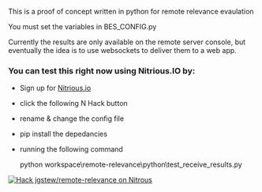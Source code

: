 
This is a proof of concept written in python for remote relevance evaulation

You must set the variables in BES_CONFIG.py

Currently the results are only available on the remote server console, but eventually the idea is to use websockets to deliver them to a web app.

### You can test this right now using Nitrious.IO by:
- Sign up for [Nitrious.io ](https://www.nitrous.io/join/Z-mE1InMaxk?utm_source=nitrous.io&utm_medium=copypaste&utm_campaign=referral)
- click the following N Hack button
- rename & change the config file
- pip install the depedancies
- running the following command

    python workspace\remote-relevance\python\test_receive_results.py


[![Hack jgstew/remote-relevance on Nitrous](https://d3o0mnbgv6k92a.cloudfront.net/assets/hack-l-v1-d464cf470a5da050619f6f247a1017ec.png)](https://www.nitrous.io/hack_button?source=embed&runtime=django&repo=jgstew%2Fremote-relevance&file_to_open=python%2FBES_CONFIG.py.template)
